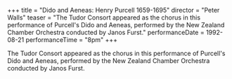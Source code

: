 +++
title = "Dido and Aeneas: Henry Purcell 1659-1695"
director = "Peter Walls"
teaser = "The Tudor Consort appeared as the chorus in this performance of Purcell's Dido and Aeneas, performed by the New Zealand Chamber Orchestra conducted by Janos Furst."
performanceDate = 1992-08-21
performanceTime = "8pm"
+++

The Tudor Consort appeared as the chorus in this performance of Purcell's Dido and Aeneas, performed by the New Zealand Chamber Orchestra conducted by Janos Furst.

